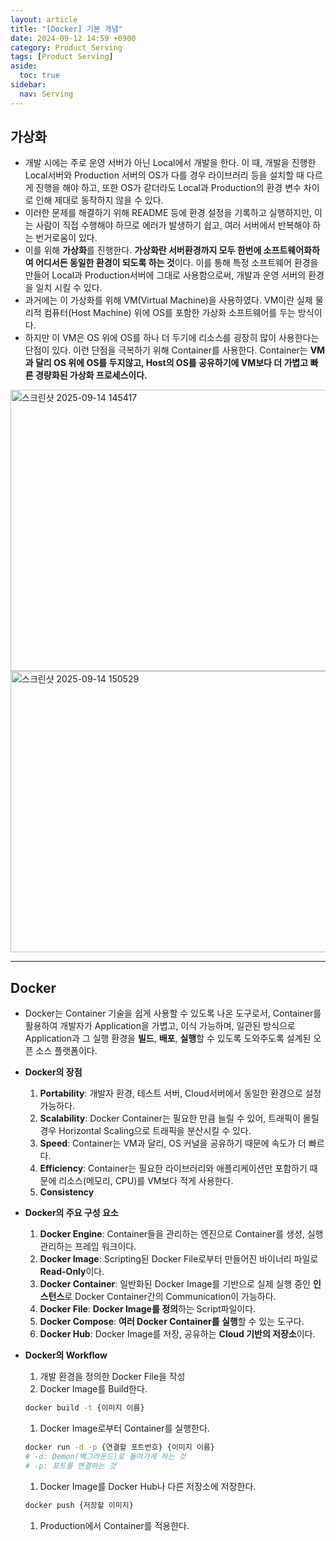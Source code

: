 ```yaml
---
layout: article
title: "[Docker] 기본 개념"
date: 2024-09-12 14:59 +0900
category: Product_Serving
tags: [Product Serving]
aside:
  toc: true
sidebar:
  nav: Serving
---
```

## 가상화

- 개발 시에는 주로 운영 서버가 아닌 Local에서 개발을 한다. 이 때, 개발을 진행한 Local서버와 Production 서버의 OS가 다를 경우 라이브러리 등을 설치할 때 다르게 진행을 해야 하고, 또한 OS가 같더라도 Local과 Production의 환경 변수 차이로 인해 제대로 동작하지 않을 수 있다.
- 이러한 문제를 해결하기 위해 README 등에 환경 설정을 기록하고 실행하지만, 이는 사람이 직접 수행해야 하므로 에러가 발생하기 쉽고, 여러 서버에서 반복해야 하는 번거로움이 있다.
- 이를 위해 **가상화**를 진행한다. **가상화란 서버환경까지 모두 한번에 소프트웨어화하여 어디서든 동일한 환경이 되도록 하는 것**이다. 이를 통해 특정 소프트웨어 환경을 만들어 Local과 Production서버에 그대로 사용함으로써, 개발과 운영 서버의 환경을 일치 시킬 수 있다.
- 과거에는 이 가상화를 위해 VM(Virtual Machine)을 사용하였다. VM이란 실제 물리적 컴퓨터(Host Machine) 위에 OS를 포함한 가상화 소프트웨어를 두는 방식이다.
- 하지만 이 VM은 OS 위에 OS를 하나 더 두기에 리소스를 굉장히 많이 사용한다는 단점이 있다. 이런 단점을 극복하기 위해 Container를 사용한다. Container는 **VM과 달리 OS 위에 OS를 두지않고, Host의 OS를 공유하기에 VM보다 더 가볍고 빠른 경량화된  가상화 프로세스이다.**

<img width="600" height="450" alt="스크린샷 2025-09-14 145417" src="https://github.com/user-attachments/assets/0838033a-7053-45a4-a031-7a55ea61761c" />

<img width="600" height="450" alt="스크린샷 2025-09-14 150529" src="https://github.com/user-attachments/assets/039887a3-8739-4b94-be2e-7ae84aa835e2" />

---

## Docker

- Docker는 Container 기술을 쉽게 사용할 수 있도록 나온 도구로서, Container를 활용하여 개발자가 Application을 가볍고, 이식 가능하며, 일관된 방식으로 Application과 그 실행 환경을 **빌드**, **배포**, **실행**할 수 있도록 도와주도록 설계된 오픈 소스 플랫폼이다.
- **Docker의 장점**
    1. **Portability**: 개발자 환경, 테스트 서버, Cloud서버에서 동일한 환경으로 설정 가능하다.
    2. **Scalability**: Docker Container는 필요한 만큼 늘릴 수 있어, 트래픽이 몰릴 경우 Horizontal Scaling으로 트래픽을 분산시킬 수 있다. 
    3. **Speed**:  Container는 VM과 달리, OS 커널을 공유하기 때문에 속도가 더 빠르다.
    4. **Efficiency**: Container는 필요한 라이브러리와 애플리케이션만 포함하기 때문에 리소스(메모리, CPU)를 VM보다 적게 사용한다.
    5. **Consistency**
       
- **Docker의 주요 구성 요소**
    1. **Docker Engine**: Container들을 관리하는 엔진으로 Container를 생성, 실행 관리하는 프레임 워크이다.
    2. **Docker Image**: Scripting된 Docker File로부터 만들어진 바이너리 파일로 **Read-Only**이다.
    3. **Docker Container**: 일반화된 Docker Image를 기반으로 실제 실행 중인 **인스턴스**로 Docker Container간의 Communication이 가능하다.
    4. **Docker File**: **Docker Image를 정의**하는 Script파일이다.
    5. **Docker Compose**: **여러 Docker Container를 실행**할 수 있는 도구다.
    6. **Docker Hub**: Docker Image를 저장, 공유하는 **Cloud 기반의 저장소**이다.
       
- **Docker의 Workflow**
    1. 개발 환경을 정의한 Docker File을 작성
    1. Docker Image를 Build한다.
    
    ```bash
    docker build -t {이미지 이름}
    ```
    
    1. Docker Image로부터 Container를 실행한다.
    
    ```bash
    docker run -d -p {연결할 포트번호} {이미지 이름}
    # -d: Demon(백그라운드)로 돌아가게 하는 것
    # -p: 포트를 연결하는 것
    ```
    
    1. Docker Image를 Docker Hub나 다른 저장소에 저장한다.
    
    ```bash
    docker push {저장할 이미지}
    ```
    
    1. Production에서 Container를 적용한다.
